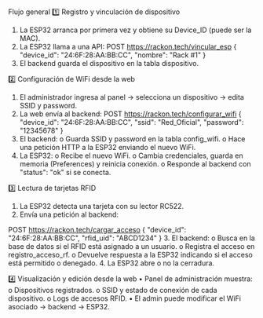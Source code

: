 Flujo general
1️⃣ Registro y vinculación de dispositivo
1.	La ESP32 arranca por primera vez y obtiene su Device_ID (puede ser la MAC).
2.	La ESP32 llama a una API:
POST https://rackon.tech/vincular_esp
{
    "device_id": "24:6F:28:AA:BB:CC",
    "nombre": "Rack #1"
}
3.	El backend guarda el dispositivo en la tabla dispositivo.


2️⃣ Configuración de WiFi desde la web
1.	El administrador ingresa al panel → selecciona un dispositivo → edita SSID y password.
2.	La web envía al backend:
POST https://rackon.tech/configurar_wifi
{
    "device_id": "24:6F:28:AA:BB:CC",
    "ssid": "Red_Oficial",
    "password": "12345678"
}
3.	El backend:
o	Guarda SSID y password en la tabla config_wifi.
o	Hace una petición HTTP a la ESP32 enviando el nuevo WiFi.
4.	La ESP32:
o	Recibe el nuevo WiFi.
o	Cambia credenciales, guarda en memoria (Preferences) y reinicia conexión.
o	Responde al backend con "status": "ok" si se conecta.


3️⃣ Lectura de tarjetas RFID
1.	La ESP32 detecta una tarjeta con su lector RC522.
2.	Envía una petición al backend:


POST https://rackon.tech/cargar_acceso
{
    "device_id": "24:6F:28:AA:BB:CC",
    "rfid_uid": "ABCD1234"
}
3.	El backend:
o	Busca en la base de datos si el RFID está asignado a un usuario.
o	Registra el acceso en registro_acceso_rf.
o	Devuelve respuesta a la ESP32 indicando si el acceso está permitido o denegado.
4.	La ESP32 abre o no la cerradura.


4️⃣ Visualización y edición desde la web
•	Panel de administración muestra:
o	Dispositivos registrados.
o	SSID y estado de conexión de cada dispositivo.
o	Logs de accesos RFID.
•	El admin puede modificar el WiFi asociado → backend → ESP32.

